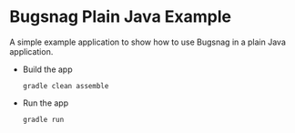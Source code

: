 # Bugsnag Plain Java Example

A simple example application to show how to use Bugsnag in a plain Java application.

- Build the app

    ```shell
    gradle clean assemble
    ```

- Run the app

    ```shell
    gradle run
    ```
